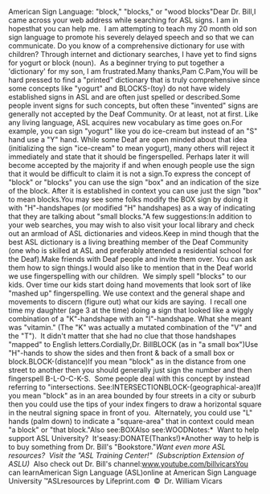 American Sign Language: "block," 
		"blocks," or "wood blocks"Dear Dr. Bill,I came across your web address while searching for ASL signs. I am in hopesthat you can help me. 
	I am attempting to teach my 20 month old son sign language to promote his
	severely delayed speech and so that we can communicate. Do you know of a
	comprehensive dictionary for use with children? Through internet and
	dictionary searches, I have yet to find signs for yogurt or
	block (noun). 
	As a beginner trying to put together a 'dictionary' for my son, I am
	frustrated.Many thanks,Pam C.Pam,You will be hard pressed to find a "printed" dictionary that is truly 
comprehensive since some concepts like "yogurt" 
and BLOCKS-(toy) do not have widely 
	established signs in ASL and are often just spelled or described.Some people invent signs for such concepts, but often these "invented" signs 
	are generally not accepted by the Deaf Community. Or at least, not at first. Like any 
	living language, ASL acquires new vocabulary as time goes on.For example, you can sign "yogurt" like you do ice-cream but instead of an 
	"S" hand use a "Y" hand. While some Deaf are open minded about that idea 
	(initializing the sign "ice-cream" to mean yogurt), many others will reject 
	it immediately and state that it should be fingerspelled. Perhaps later it 
	will become accepted by the majority if and when enough people use the sign 
	that it would be difficult to claim it is not a sign.To express the concept of "block" or "blocks" you can use the sign "box" and an indication of the 
	size of the block. After it is established in context you can use just the 
	sign "box" to mean blocks.You may see some folks modify the BOX sign by doing it with "H"-handshapes (or 
modified "H" handshapes) as a way of indicating that they are talking about 
"small blocks."A few suggestions:In addition to your web searches, you may wish to also visit your local library and check out an armload of 
ASL dictionaries and videos.Keep in mind though that the best ASL dictionary is a living breathing 
member of the Deaf Community (one who is skilled at ASL and preferably attended 
a residential school for the Deaf).Make friends with Deaf people and invite them over. You can ask them how to 
	sign things.I would also like to mention that in the Deaf world we use fingerspelling with 
our children.  We simply spell "blocks" to our kids. Over time our kids 
start doing hand movements that look sort of like "mashed up" fingerspelling. We 
use context and the general shape and movements to discern (figure out) what our 
kids are saying.  I recall one time my daughter (age 3 at the time) doing a 
sign that looked like a wiggly combination of a "K"-handshape with an 
"I"-handshape. What she meant was "vitamin." (The "K" was actually a mutated 
combination of the "V" and the "T").  It didn't matter that she had no clue 
that those handshapes "mapped" to English letters.Cordially,Dr. BillBLOCK (as in "a small box")Use "H"-hands to show the sides and then front & back of a small box or block.BLOCK-(distance)If you mean "block" as in the distance from one street to another then you 
should generally just sign the number and then fingerspell B-L-O-C-K-S.  
Some people deal with this concept by instead referring to "intersections. See:INTERSECTIONBLOCK-(geographical-area)If you mean "block" as in an area bounded by four streets in a city or suburb 
then you could use the tips of your index fingers to draw a horizontal square in 
the neutral signing space in front of you.  Alternately, you could use "L" 
hands (palm down) to indicate a "square-area" that in context could mean "a 
block" or "that block."Also see:BOXAlso see:WOODNotes:* 
Want to help support ASL University?  It'seasy:DONATE(Thanks!)*Another way to help is to buy something from Dr. Bill's "Bookstore."*Want even more ASL resources?  Visit the "ASL Training Center!"  (Subscription 
Extension of ASLU)*  Also check out Dr. Bill's channel:www.youtube.com/billvicarsYou can learnAmerican Sign Language (ASL)online at American Sign Language University ™ASLresources by Lifeprint.com  ©  Dr. William Vicars